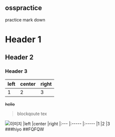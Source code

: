 ## osspractice
practice mark down
# Header 1
## Header 2
### Header 3
|left |center |right
|:--- |:----- |:----
|1    |2      |3
~~hello~~

> blockqoute tex

![이미지](1)
|left |center |right
|:--- |:----- |:-----
|1    |2       |3  
###hiyo
##FQFQW
